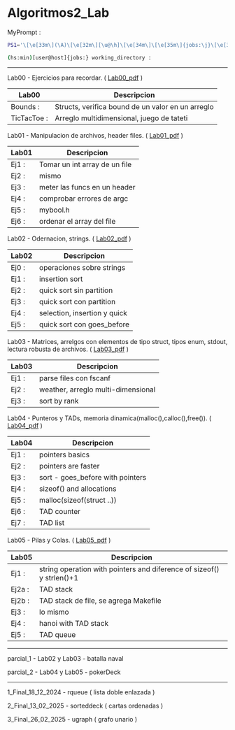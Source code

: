 # Algoritmos2_Lab

MyPrompt : 
```bash
PS1='\[\e[33m\](\A)\[\e[32m\][\u@\h]\[\e[34m\]\[\e[35m\]{jobs:\j}\[\e[34m\] \W\[\e[0m\] : '

(hs:min)[user@host]{jobs:} working_directory : 
```
---
Lab00 - Ejercicios para recordar. ( [Lab00_pdf](https://docs.google.com/document/d/1TcyldtTLxZlCLreVn9Yc6TEJLaH3Jzqk8LFouOfd44Y/export?format=pdf) )



| Lab00       | Descripcion                                       |
|-------------|---------------------------------------------------|
| Bounds :    | Structs, verifica bound de un valor en un arreglo |
| TicTacToe : | Arreglo multidimensional, juego de tateti         |


Lab01 - Manipulacion de archivos, header files. ( [Lab01_pdf](https://docs.google.com/document/d/10nXuPMwI21OkTvzieGOM_Dzw52SX6pef0T1CPj9sB8Q/export?format=pdf) )



| Lab01 | Descripcion                   |
|-------|-------------------------------|
| Ej1 : | Tomar un int array de un file |
| Ej2 : | mismo                         |
| Ej3 : | meter las funcs en un header  |
| Ej4 : | comprobar errores de argc     |
| Ej5 : | mybool.h                      |
| Ej6 : | ordenar el array del file     |


Lab02 - Odernacion, strings. ( [Lab02_pdf](https://docs.google.com/document/d/1xVlPuPaw5SzcwXf8Ua3MD-vkH5eVQ22plLj9boCO0Zs/export?format=pdf) )



| Lab02 | Descripcion                  |
|-------|------------------------------|
| Ej0 : | operaciones sobre strings    |
| Ej1 : | insertion sort               |
| Ej2 : | quick sort sin partition     |
| Ej3 : | quick sort con partition     |
| Ej4 : | selection, insertion y quick |
| Ej5 : | quick sort con goes_before   |


Lab03 - Matrices, arrelgos con elementos de tipo struct, tipos enum, stdout, lectura robusta de archivos. ( [Lab03_pdf](https://docs.google.com/document/d/1tjmBmluA1YM5Yd8t6OnxlmRg6PTUNnWJg7hXu9aMHWU/export?format=pdf) )



| Lab03 | Descripcion                        |
|-------|------------------------------------|
| Ej1 : | parse files con fscanf             |
| Ej2 : | weather, arreglo multi-dimensional |
| Ej3 : | sort by rank                       |


Lab04 - Punteros y TADs, memoria dinamica(malloc(),calloc(),free()). ( [Lab04_pdf](https://docs.google.com/document/d/1n_2_xr5CHZEeC3Qb9WH2lYwujs87rMRgDjpleHUMACI/export?format=pdf) )



| Lab04 | Descripcion                      |
|-------|----------------------------------|
| Ej1 : | pointers basics                  |
| Ej2 : | pointers are faster              |
| Ej3 : | sort - goes_before with pointers |
| Ej4 : | sizeof() and allocations         |
| Ej5 : | malloc(sizeof(struct ..))        |
| Ej6 : | TAD counter                      |
| Ej7 : | TAD list                         |


Lab05 - Pilas y Colas. ( [Lab05_pdf](https://docs.google.com/document/d/1fMibtuIQ4S2Tr3v6ajqrupq4NSlIn-LG_HjAUnwO_DQ/export?format=pdf) )



| Lab05  | Descripcion                                                           |
|--------|-----------------------------------------------------------------------|
| Ej1 :  | string operation with pointers and diference of sizeof() y strlen()+1 |
| Ej2a : | TAD stack                                                             |
| Ej2b : | TAD stack de file, se agrega Makefile                                 |
| Ej3 :  | lo mismo                                                              |
| Ej4 :  | hanoi with TAD stack                                                  |
| Ej5 :  | TAD queue                                                             |


---
parcial_1 - Lab02 y Lab03 - batalla naval

parcial_2 - Lab04 y Lab05 - pokerDeck

---
1_Final_18_12_2024 - rqueue ( lista doble enlazada )

2_Final_13_02_2025 - sorteddeck ( cartas ordenadas )

3_Final_26_02_2025 - ugraph ( grafo unario )
